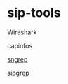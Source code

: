 # sip-tools



Wireshark 

capinfos

[sngrep](https://github.com/irontec/sngrep)

[sipgrep](https://github.com/sipcapture/sipgrep)
